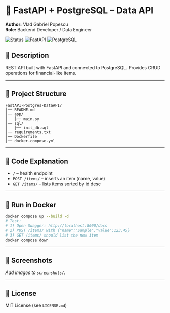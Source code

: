 # 🔗 FastAPI + PostgreSQL – Data API
**Author:** Vlad Gabriel Popescu  
**Role:** Backend Developer / Data Engineer  

![Status](https://img.shields.io/badge/status-active-brightgreen)
![FastAPI](https://img.shields.io/badge/FastAPI-ready-teal)
![PostgreSQL](https://img.shields.io/badge/PostgreSQL-ready-blue)

## 📌 Description
REST API built with FastAPI and connected to PostgreSQL. Provides CRUD operations for financial-like items.

---

## 📂 Project Structure
```
FastAPI-Postgres-DataAPI/
│── README.md
│── app/
│   ├── main.py
│── sql/
│   ├── init_db.sql
│── requirements.txt
│── Dockerfile
│── docker-compose.yml
```

---

## 📜 Code Explanation
- `/` – health endpoint
- `POST /items/` – inserts an item (name, value)
- `GET /items/` – lists items sorted by id desc

---

## 🚀 Run in Docker
```bash
docker compose up --build -d
# Test:
# 1) Open Swagger: http://localhost:8000/docs
# 2) POST /items/ with {"name":"Sample","value":123.45}
# 3) GET /items/ should list the new item
docker compose down
```

---

## 📸 Screenshots
_Add images to `screenshots/`._

---

## 📜 License
MIT License (see `LICENSE.md`)
